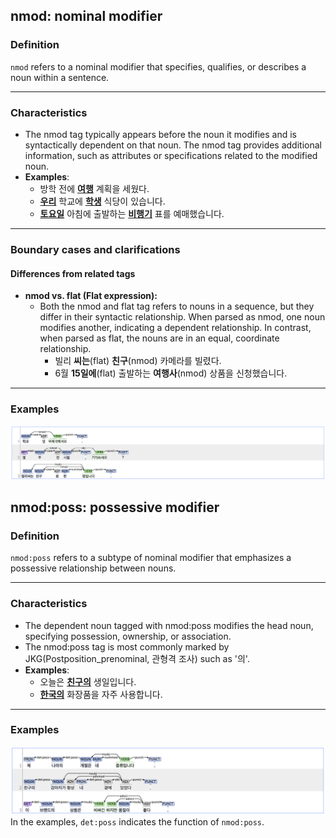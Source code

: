 ## nmod: nominal modifier

### Definition
`nmod` refers to a nominal modifier that specifies, qualifies, or describes a noun within a sentence.

---

### Characteristics
- The nmod tag typically appears before the noun it modifies and is syntactically dependent on that noun. The nmod tag provides additional information, such as attributes or specifications related to the modified noun.
- **Examples**:
    - 방학 전에 <ins>**여행**</ins> 계획을 세웠다.
    - <ins>**우리**</ins> 학교에 <ins>**학생**</ins> 식당이 있습니다.
    - <ins>**토요일**</ins> 아침에 출발하는 <ins>**비행기**</ins> 표를 예매했습니다.

---

### Boundary cases and clarifications
#### Differences from related tags
- **nmod vs. flat (Flat expression):**  
    - Both the nmod and flat tag refers to nouns in a sequence, but they differ in their syntactic relationship. When parsed as nmod, one noun modifies another, indicating a dependent relationship. In contrast, when parsed as flat, the nouns are in an equal, coordinate relationship.
        - 빌리 **씨는**(flat) **친구**(nmod) 카메라를 빌렸다.
        - 6월 **15일에**(flat) 출발하는 **여행사**(nmod) 상품을 신청했습니다.

---

### Examples
![nmod example](nmod.png)


## nmod:poss: possessive modifier

### Definition
`nmod:poss` refers to a subtype of nominal modifier that emphasizes a possessive relationship between nouns.

---

### Characteristics
- The dependent noun tagged with nmod:poss modifies the head noun, specifying possession, ownership, or association.
- The nmod:poss tag is most commonly marked by JKG(Postposition_prenominal, 관형격 조사) such as '의'.
- **Examples**:
    - 오늘은 <ins>**친구의**</ins> 생일입니다.
    - <ins>**한국의**</ins> 화장품을 자주 사용합니다.

---

### Examples
![nmod:poss example](nmod_poss.png)
In the examples, `det:poss` indicates the function of `nmod:poss`.